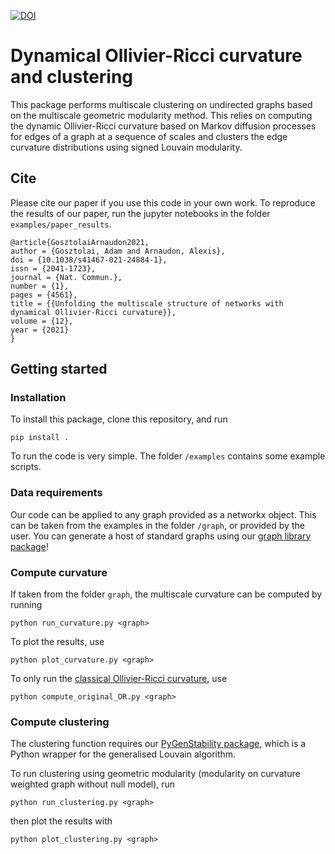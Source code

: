 [![DOI](https://zenodo.org/badge/177008099.svg)](https://zenodo.org/badge/latestdoi/177008099)

# Dynamical Ollivier-Ricci curvature and clustering

This package performs multiscale clustering on undirected graphs based on the multiscale geometric modularity method. This relies on computing the dynamic Ollivier-Ricci curvature based on Markov diffusion processes for edges of a graph at a sequence of scales and clusters the edge curvature distributions using signed Louvain modularity. 

## Cite

Please cite our paper if you use this code in your own work. To reproduce the results of our paper, run the jupyter notebooks in the folder `examples/paper_results`.

```
@article{GosztolaiArnaudon2021,
author = {Gosztolai, Adam and Arnaudon, Alexis},
doi = {10.1038/s41467-021-24884-1},
issn = {2041-1723},
journal = {Nat. Commun.},
number = {1},
pages = {4561},
title = {{Unfolding the multiscale structure of networks with dynamical Ollivier-Ricci curvature}},
volume = {12},
year = {2021}
}

```

## Getting started

### Installation

To install this package, clone this repository, and run

```
pip install . 
```

To run the code is very simple. The folder `/examples` contains some example scripts.

### Data requirements

Our code can be applied to any graph provided as a networkx object. This can be taken from the examples in the folder `/graph`, or provided by the user. You can generate a host of standard graphs using our [graph library package](https://github.com/agosztolai/graph_library)!

### Compute curvature
If taken from the folder `graph`, the multiscale curvature can be computed by running
```
python run_curvature.py <graph>
```

To plot the results, use
```
python plot_curvature.py <graph>
```

To only run the [classical Ollivier-Ricci curvature](https://www.sciencedirect.com/science/article/pii/S002212360800493X), use
```
python compute_original_OR.py <graph>
```

### Compute clustering

The clustering function requires our [PyGenStability package](https://github.com/ImperialCollegeLondon/PyGenStability), which is a Python wrapper for the generalised Louvain algorithm. 

To run clustering using geometric modularity (modularity on curvature weighted graph without null model), run 
```
python run_clustering.py <graph>
```
then plot the results with
```
python plot_clustering.py <graph>
```
